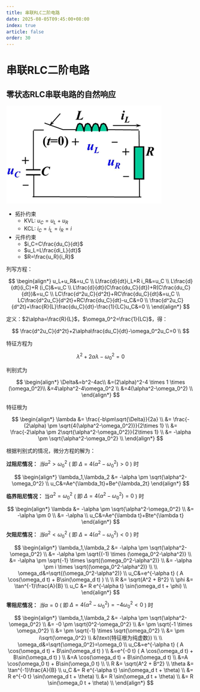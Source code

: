 ```yaml
---
title: 串联RLC二阶电路
date: 2025-08-05T09:45:00+08:00
index: true
article: false
order: 30
---
```


# 串联RLC二阶电路

## 零状态RLC串联电路的自然响应


![alt text](assets/images/image-92.png)

- 拓扑约束
  - KVL: $u_C=u_L+u_R$
  - KCL: $i_C=i_L=i_R=i$
- 元件约束
  - $i_C=C\frac{du_C}{dt}$
  - $u_L=L\frac{di_L}{dt}$
  - $R=\frac{u_R}{i_R}$

列写方程：

$$
\begin{align*}
  u_L+u_R&=u_C \\
  L\frac{d}{dt}i_L+R i_R&=u_C \\
  L\frac{d}{dt}(i_C)+R (i_C)&=u_C \\
  L\frac{d}{dt}(C\frac{du_C}{dt})+R(C\frac{du_C}{dt})&=u_C \\
  LC\frac{d^2u_C}{d^2t}+RC\frac{du_C}{dt}&=u_C \\
  LC\frac{d^2u_C}{d^2t}+RC\frac{du_C}{dt}-u_C&=0 \\
  \frac{d^2u_C}{d^2t}+\frac{R}{L}\frac{du_C}{dt}-\frac{1}{LC}u_C&=0 \\
\end{align*}
$$

定义：$2\alpha=\frac{R}{L}$，$\omega_0^2=\frac{1}{LC}$，得：

$$
  \frac{d^2u_C}{d^2t}+2\alpha\frac{du_C}{dt}-\omega_0^2u_C=0 \\
$$

特征方程为

$$
\lambda^2+2\alpha\lambda-\omega_0^2=0
$$

判别式为

$$
\begin{align*}
  \Delta&=b^2-4ac\\
        &=(2\alpha)^2-4 \times 1 \times (\omega_0^2)\\
        &=4\alpha^2-4\omega_0^2 \\
        &=4(\alpha^2-\omega_0^2) \\
\end{align*}
$$

特征根为

$$
\begin{align*}
  \lambda &= \frac{-b\pm\sqrt{\Delta}}{2a} \\
          &= \frac{-(2\alpha) \pm \sqrt{4(\alpha^2-\omega_0^2)}}{2\times 1} \\
          &= \frac{-2\alpha \pm 2\sqrt{\alpha^2-\omega_0^2}}{2\times 1} \\
          &= -\alpha \pm \sqrt{\alpha^2-\omega_0^2} \\
\end{align*}
$$

根据判别式的情况，微分方程的解为：

**过阻尼情况：** $当 \alpha^2>\omega_0^2$  ( 即 $\Delta=4(\alpha^2-\omega_0^2)>0$ )  时

$$
\begin{align*}
  \lambda_1,\lambda_2 &= -\alpha \pm \sqrt{\alpha^2-\omega_0^2} \\
  u_C&=Ae^{\lambda_1t}+Be^{\lambda_2t}
\end{align*}
$$


**临界阻尼情况：** 当$\alpha^2=\omega_0^2$ ( 即 $\Delta=4(\alpha^2-\omega_0^2)=0$ ) 时 

$$
\begin{align*}
  \lambda &= -\alpha \pm \sqrt{\alpha^2-\omega_0^2} \\
    &= -\alpha \pm 0 \\
    &= -\alpha \\
  u_C&=Ae^{\lambda t}+Bte^{\lambda t}
\end{align*}
$$



**欠阻尼情况：** $当 \alpha^2<\omega_0^2$ ( 即 $\Delta=4(\alpha^2-\omega_0^2)<0$ ) 时 

$$
\begin{align*}
  \lambda_1,\lambda_2 &= -\alpha \pm \sqrt{\alpha^2-\omega_0^2} \\
     &= -\alpha \pm \sqrt{(-1) \times  (\omega_0^2-\alpha^2)} \\
     &= -\alpha \pm \sqrt{-1} \times \sqrt{(\omega_0^2-\alpha^2)} \\
     &= -\alpha \pm i \times \sqrt{(\omega_0^2-\alpha^2)} \\
       \\
 \omega_d&=\sqrt{(\omega_0^2-\alpha^2)} \\
  u_C&=e^{-\alpha t} ( A \cos(\omega_d t) + B\sin(\omega_d t) ) \\
       \\
   R &= \sqrt{A^2 + B^2} \\
  \phi &= \tan^{-1}\frac{A}{B} \\
  u_C &= R e^{-\alpha t} \sin(\omega_d t + \phi) \\
\end{align*}
$$

**零阻尼情况：** $当 \alpha=0$ ( 即 $\Delta=4(\alpha^2-\omega_0^2)=-4\omega_0^2<0$ ) 时

$$
\begin{align*}
  \lambda_1,\lambda_2 &= -\alpha \pm \sqrt{\alpha^2-\omega_0^2} \\
     &= -0 \pm \sqrt{0^2-\omega_0^2} \\
     &= \pm \sqrt{-1 \times \omega_0^2} \\
     &= \pm \sqrt{-1} \times \sqrt{\omega_0^2} \\
     &= \pm i\sqrt{\omega_0^2} \\
     &(\text{特征根为纯虚数}) \\
     \\
 \omega_d&=\sqrt{\omega_0^2}=\omega_0 \\
  u_C&=e^{-\alpha t} ( A \cos(\omega_d t) + B\sin(\omega_d t) ) \\
     &=e^{-0 t} ( A \cos(\omega_d t) + B\sin(\omega_d t) ) \\
     &=A \cos(\omega_d t) + B\sin(\omega_d t) \\
     &=A \cos(\omega_0 t) + B\sin(\omega_0 t) \\
     \\
     R &= \sqrt{A^2 + B^2} \\
    \theta &= \tan^{-1}\frac{A}{B} \\
    u_C &= R e^{-\alpha t} \sin(\omega_d t + \theta) \\
        &= R e^{-0 t} \sin(\omega_d t + \theta) \\
        &= R \sin(\omega_d t + \theta) \\
        &= R \sin(\omega_0 t + \theta) \\
\end{align*}
$$